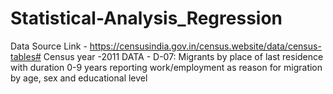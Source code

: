 # Statistical-Analysis_Regression
Data Source Link - https://censusindia.gov.in/census.website/data/census-tables#
Census year -2011
DATA - D-07: Migrants by place of last residence with duration 0-9 years reporting work/employment as reason for migration by age, sex and educational level
